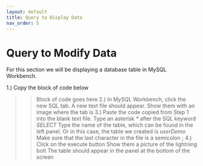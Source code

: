 ```yaml
---
layout: default
title: Query to Display Data
nav_order: 5
---
```


# Query to Modify Data
For this section we will be displaying a database table in MySQL Workbench. 

1.)  Copy the block of code below
>> Block of code goes here
2.) In MySQL Workbench, click the new SQL tab. A new text file should appear.
>> Show them with an image where the tab is
3.) Paste the code copied from Step 1 into the blank text file. 
>> Type an asterisk _*_ after the SQL keyword _SELECT_
>> Type the name of the table, which can be found in the left panel. Or in this case, the table we created is _userDemo_
>> Make sure that the last character in the file is a semicolon ;
4.) Click on the execute button
>> Show them a picture of the lightning bolt
The table should appear in the panel at the bottom of the screen


